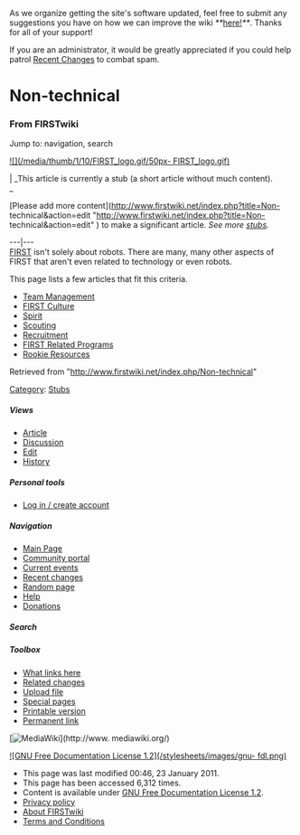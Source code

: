 As we organize getting the site's software updated, feel free to submit any
suggestions you have on how we can improve the wiki
_**_[here!](/index.php/User:Hallry/Suggestions "User:Hallry/Suggestions"
)_**_. Thanks for all of your support!

If you are an administrator, it would be greatly appreciated if you could help
patrol [Recent Changes](/index.php/Special:Recentchanges
"Special:Recentchanges" ) to combat spam.

# Non-technical

### From FIRSTwiki

Jump to: navigation, search

[![](/media/thumb/1/10/FIRST_logo.gif/50px-
FIRST_logo.gif)](/index.php/Image:FIRST_logo.gif "" )

|  _This article is currently a stub (a short article without much content).  
_

[Please add more content](http://www.firstwiki.net/index.php?title=Non-
technical&action=edit "http://www.firstwiki.net/index.php?title=Non-
technical&action=edit" ) to make a significant article. _See more
[stubs](/index.php/Special:Shortpages "Special:Shortpages" )._  
  
---|---  
[FIRST](/index.php/FIRST "FIRST" ) isn't solely about robots. There are many,
many other aspects of FIRST that aren't even related to technology or even
robots.

This page lists a few articles that fit this criteria.

  * [Team Management](/index.php/Team_management "Team management" )
  * [FIRST Culture](/index.php/FIRST_culture "FIRST culture" )
  * [Spirit](/index.php/Spirit "Spirit" )
  * [Scouting](/index.php/Scouting "Scouting" )
  * [Recruitment](/index.php/Recruitment "Recruitment" )
  * [FIRST Related Programs](/index.php?title=FIRST_Related_Programs&action=edit "FIRST Related Programs" )
  * [Rookie Resources](/index.php/Rookie_Resources "Rookie Resources" )

Retrieved from "<http://www.firstwiki.net/index.php/Non-technical>"

[Category](/index.php?title=Special:Categories&article=Non-technical
"Special:Categories" ): [Stubs](/index.php/Category:Stubs "Category:Stubs" )

##### Views

  * [Article](/index.php/Non-technical)
  * [Discussion](/index.php?title=Talk:Non-technical&action=edit)
  * [Edit](/index.php?title=Non-technical&action=edit)
  * [History](/index.php?title=Non-technical&action=history)

##### Personal tools

  * [Log in / create account](/index.php?title=Special:Userlogin&returnto=Non-technical)

[](/index.php/Main_Page "Main Page" )

##### Navigation

  * [Main Page](/index.php/Main_Page)
  * [Community portal](/index.php/FIRSTwiki:Community_portal)
  * [Current events](/index.php/Current_events)
  * [Recent changes](/index.php/Special:Recentchanges)
  * [Random page](/index.php/Special:Random)
  * [Help](/index.php/FIRSTwiki:Help)
  * [Donations](/index.php/FIRSTwiki:Site_support)

##### Search



##### Toolbox

  * [What links here](/index.php/Special:Whatlinkshere/Non-technical)
  * [Related changes](/index.php/Special:Recentchangeslinked/Non-technical)
  * [Upload file](/index.php/Special:Upload)
  * [Special pages](/index.php/Special:Specialpages)
  * [Printable version](/index.php?title=Non-technical&printable=yes)
  * [Permanent link](/index.php?title=Non-technical&oldid=77680)

[![MediaWiki](/skins/common/images/poweredby_mediawiki_88x31.png)](http://www.
mediawiki.org/)

[![GNU Free Documentation License 1.2](/stylesheets/images/gnu-
fdl.png)](http://www.gnu.org/copyleft/fdl.html)

  * This page was last modified 00:46, 23 January 2011.
  * This page has been accessed 6,312 times.
  * Content is available under [GNU Free Documentation License 1.2](http://www.gnu.org/copyleft/fdl.html "http://www.gnu.org/copyleft/fdl.html" ).
  * [Privacy policy](/index.php/FIRSTwiki:Privacy_policy "FIRSTwiki:Privacy policy" )
  * [About FIRSTwiki](/index.php/FIRSTwiki:About "FIRSTwiki:About" )
  * [Terms and Conditions](/index.php/FIRSTwiki:Terms_and_conditions "FIRSTwiki:Terms and conditions" )

